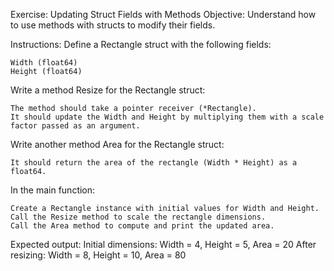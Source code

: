 Exercise: Updating Struct Fields with Methods
Objective:
Understand how to use methods with structs to modify their fields.

Instructions:
Define a Rectangle struct with the following fields:

    Width (float64)
    Height (float64)

Write a method Resize for the Rectangle struct:

    The method should take a pointer receiver (*Rectangle).
    It should update the Width and Height by multiplying them with a scale factor passed as an argument.

Write another method Area for the Rectangle struct:

    It should return the area of the rectangle (Width * Height) as a float64.

In the main function:

    Create a Rectangle instance with initial values for Width and Height.
    Call the Resize method to scale the rectangle dimensions.
    Call the Area method to compute and print the updated area.

Expected output:
Initial dimensions: Width = 4, Height = 5, Area = 20
After resizing: Width = 8, Height = 10, Area = 80
